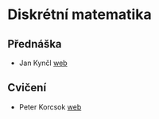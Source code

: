 ﻿# Diskrétní matematika   
## Přednáška  
- Jan Kynčl [web](https://kam.mff.cuni.cz/~kyncl/)  
## Cvičení  
- Peter Korcsok [web](https://iuuk.mff.cuni.cz/~korcsok/)  